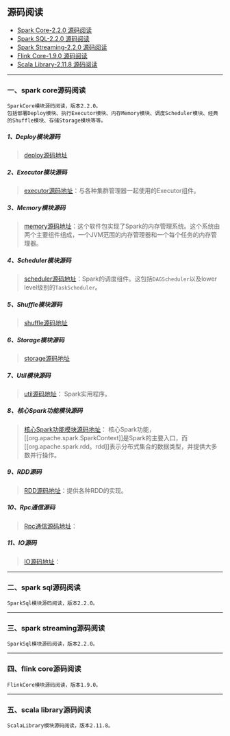 ## **源码阅读**
* [Spark Core-2.2.0 源码阅读](SparkCore/README.md)
* [Spark SQL-2.2.0 源码阅读](SparkSqlCore/README.md)
* [Spark Streaming-2.2.0 源码阅读](SparkStreaming/README.md)
* [Flink Core-1.9.0 源码阅读]()
* [Scala Library-2.11.8 源码阅读]()

---
### 一、spark core源码阅读
    SparkCore模块源码阅读，版本2.2.0。
    包括部署Deploy模块、执行Executor模块、内存Memory模块、调度Scheduler模块、经典的Shuffle模块、存储Storage模块等等。
##### 1、Deploy模块源码
> [deploy源码地址](SparkCore/src/main/scala/org/apache/spark/deploy)
##### 2、Executor模块源码
> [executor源码地址](SparkCore/src/main/scala/org/apache/spark/executor)：与各种集群管理器一起使用的Executor组件。
##### 3、Memory模块源码
> [memory源码地址](src/main/scala/org/apache/spark/memory)：这个软件包实现了Spark的内存管理系统。这个系统由两个主要组件组成，一个JVM范围的内存管理器和一个每个任务的内存管理器。
##### 4、Scheduler模块源码
> [scheduler源码地址](SparkCore/src/main/scala/org/apache/spark/scheduler)：Spark的调度组件。这包括`DAGScheduler`以及lower level级别的`TaskScheduler`。
##### 5、Shuffle模块源码
> [shuffle源码地址](SparkCore/src/main/scala/org/apache/spark/shuffle)
##### 6、Storage模块源码
> [storage源码地址](SparkCore/src/main/scala/org/apache/spark/storage)
##### 7、Util模块源码
> [util源码地址](SparkCore/src/main/scala/org/apache/spark/util)： Spark实用程序。
##### 8、核心Spark功能模块源码
> [核心Spark功能模块源码地址](SparkCore/src/main/scala/org/apache/spark)： 核心Spark功能，[[org.apache.spark.SparkContext]]是Spark的主要入口，而[[org.apache.spark.rdd。rdd]]表示分布式集合的数据类型，并提供大多数并行操作。
##### 9、RDD源码
> [RDD源码地址](SparkCore/src/main/scala/org/apache/spark/rdd)：提供各种RDD的实现。
##### 10、Rpc通信源码
> [Rpc通信源码地址](SparkCore/src/main/scala/org/apache/spark/rpc)：
##### 11、IO源码
> [IO源码地址](SparkCore/src/main/scala/org/apache/spark/io)：

---
### 二、spark sql源码阅读
    SparkSql模块源码阅读，版本2.2.0。

---
### 三、spark streaming源码阅读
    SparkSql模块源码阅读，版本2.2.0。

---
### 四、flink core源码阅读
    FlinkCore模块源码阅读，版本1.9.0。

---
### 五、scala library源码阅读
    ScalaLibrary模块源码阅读，版本2.11.8。
